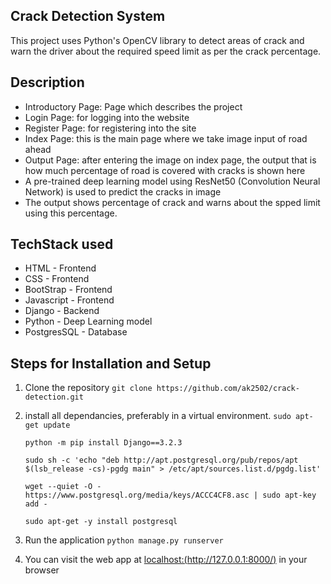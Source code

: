 ## Crack Detection System

This project uses Python's OpenCV library to detect areas of crack and warn the driver about the required speed limit as per the crack percentage.


## Description

* Introductory Page: Page which describes the project
* Login Page: for logging into the website
* Register Page: for registering into the site
* Index Page: this is the main page where we take image input of road ahead
* Output Page: after entering the image on index page, the output that is how much percentage of road is covered with cracks is shown here
* A pre-trained deep learning model using ResNet50 (Convolution Neural Network) is used to predict the cracks in image
* The output shows percentage of crack and warns about the spped limit using this percentage.


## TechStack used

* HTML - Frontend
* CSS - Frontend
* BootStrap - Frontend
* Javascript - Frontend
* Django - Backend
* Python - Deep Learning model
* PostgresSQL - Database


## Steps for Installation and Setup

1. Clone the repository 
    `git clone https://github.com/ak2502/crack-detection.git`
 
2. install all dependancies, preferably in a virtual environment.
    `sudo apt-get update`
    
    `python -m pip install Django==3.2.3`
    
    `sudo sh -c 'echo "deb http://apt.postgresql.org/pub/repos/apt $(lsb_release -cs)-pgdg main" > /etc/apt/sources.list.d/pgdg.list'`
    
    `wget --quiet -O - https://www.postgresql.org/media/keys/ACCC4CF8.asc | sudo apt-key add -`
    
    `sudo apt-get -y install postgresql`

    
3. Run the application
    `python manage.py runserver`
    
4. You can visit the web app at [localhost:(http://127.0.0.1:8000/)](http://127.0.0.1:8000/) in your browser



